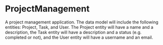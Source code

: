 # ProjectManagement
A project management application. The data model will include the following entities: Project, Task, and User. The Project entity will have a name and a description, the Task entity will have a description and a status (e.g. completed or not), and the User entity will have a username and an email.
